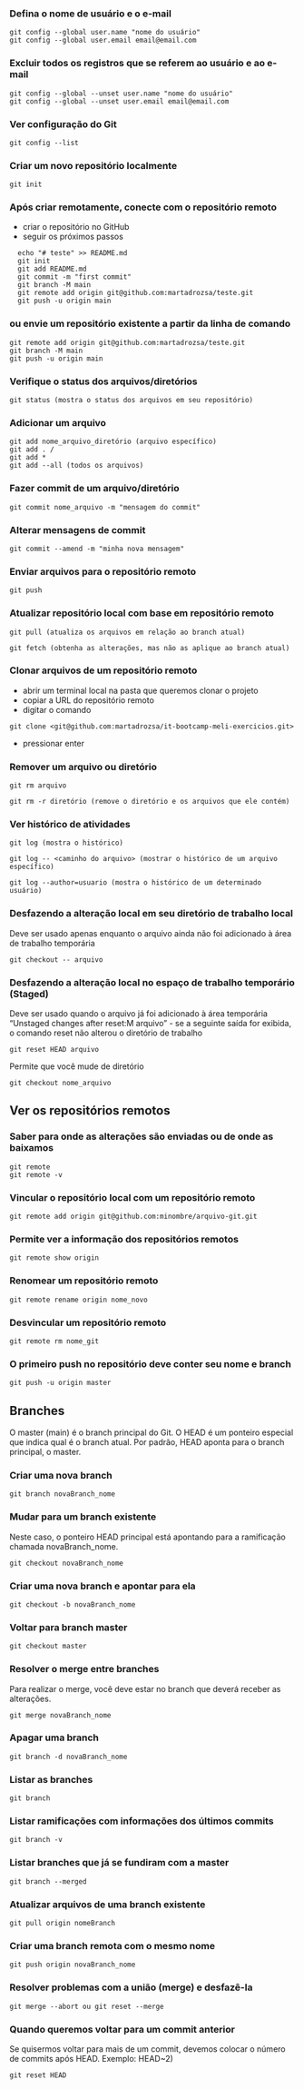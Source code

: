 ### Defina o nome de usuário e o e-mail
```shell
git config --global user.name "nome do usuário"
git config --global user.email email@email.com
```
### Excluir todos os registros que se referem ao usuário e ao e-mail
```shell
git config --global --unset user.name "nome do usuário"
git config --global --unset user.email email@email.com
```
### Ver configuração do Git
```shell
git config --list
```
### Criar um novo repositório localmente
```shell
git init
```
### Após criar remotamente, conecte com o repositório remoto
- criar o repositório no GitHub
- seguir os próximos passos

```shell
  echo "# teste" >> README.md
  git init
  git add README.md
  git commit -m "first commit"
  git branch -M main
  git remote add origin git@github.com:martadrozsa/teste.git
  git push -u origin main 
```
### ou envie um repositório existente a partir da linha de comando
```shell
git remote add origin git@github.com:martadrozsa/teste.git
git branch -M main
git push -u origin main
```

### Verifique o status dos arquivos/diretórios
```shell
git status (mostra o status dos arquivos em seu repositório)
```
### Adicionar um arquivo
```shell
git add nome_arquivo_diretório (arquivo específico)
git add . / 
git add *
git add --all (todos os arquivos)
```
### Fazer commit de um arquivo/diretório
```shell
git commit nome_arquivo -m "mensagem do commit"
```

### Alterar mensagens de commit
```shell
git commit --amend -m "minha nova mensagem" 
```

### Enviar arquivos para o repositório remoto
```shell
git push
```

### Atualizar repositório local com base em repositório remoto
```shell
git pull (atualiza os arquivos em relação ao branch atual)
```
```shell
git fetch (obtenha as alterações, mas não as aplique ao branch atual)
```

### Clonar arquivos de um repositório remoto
- abrir um terminal local na pasta que queremos clonar o projeto
- copiar a URL do repositório remoto
- digitar o comando 
```shell
git clone <git@github.com:martadrozsa/it-bootcamp-meli-exercicios.git>
```
- pressionar enter

### Remover um arquivo ou diretório
```shell
git rm arquivo
```
```shell
git rm -r diretório (remove o diretório e os arquivos que ele contém)
```

### Ver histórico de atividades
```shell
git log (mostra o histórico)
```
```shell
git log -- <caminho do arquivo> (mostrar o histórico de um arquivo específico)
```
```shell
git log --author=usuario (mostra o histórico de um determinado usuário)
```

### Desfazendo a alteração local em seu diretório de trabalho local
Deve ser usado apenas enquanto o arquivo ainda não foi adicionado à área de trabalho temporária
```shell
git checkout -- arquivo 
```

### Desfazendo a alteração local no espaço de trabalho temporário (Staged)
Deve ser usado quando o arquivo já foi adicionado à área temporária
“Unstaged changes after reset:M arquivo” - se a seguinte saída for exibida, o comando reset não alterou o diretório de trabalho
```shell
git reset HEAD arquivo 
```
Permite que você mude de diretório
```shell
git checkout nome_arquivo 
```
## Ver os repositórios remotos 
### Saber para onde as alterações são enviadas ou de onde as baixamos
```shell
git remote
git remote -v
```
### Vincular o repositório local com um repositório remoto
```shell
git remote add origin git@github.com:minombre/arquivo-git.git 
```
### Permite ver a informação dos repositórios remotos
```shell
git remote show origin 
```
### Renomear um repositório remoto
```shell
git remote rename origin nome_novo 
```
### Desvincular um repositório remoto
```shell
git remote rm nome_git 
```
###  O primeiro push no repositório deve conter seu nome e branch
```shell
git push -u origin master
```

## Branches
O master (main) é o branch principal do Git.
O HEAD é um ponteiro especial que indica qual é o branch atual. Por padrão, HEAD aponta para o branch principal, o master.

### Criar uma nova branch
```shell
git branch novaBranch_nome 
```

### Mudar para um branch existente
Neste caso, o ponteiro HEAD principal está apontando para a ramificação chamada novaBranch_nome.
```shell
git checkout novaBranch_nome 
```
### Criar uma nova branch e apontar para ela
```shell
git checkout -b novaBranch_nome 
```
### Voltar para branch master
```shell
git checkout master
```

### Resolver o merge entre branches
Para realizar o merge, você deve estar no branch que deverá receber as alterações.
```shell
git merge novaBranch_nome 
```
### Apagar uma branch
```shell
git branch -d novaBranch_nome
```
### Listar as branches
```shell
git branch
```
### Listar ramificações com informações dos últimos commits
```shell
git branch -v
```

### Listar branches que já se fundiram com a master
```shell
git branch --merged 
```
### Atualizar arquivos de uma branch existente
```shell
git pull origin nomeBranch
```
### Criar uma branch remota com o mesmo nome
```shell
git push origin novaBranch_nome 
```
### Resolver problemas com a união (merge) e desfazê-la
```shell
git merge --abort ou git reset --merge
```
### Quando queremos voltar para um commit anterior
Se quisermos voltar para mais de um commit, devemos colocar o número de commits após HEAD. Exemplo: HEAD~2)
```shell
git reset HEAD 
```
